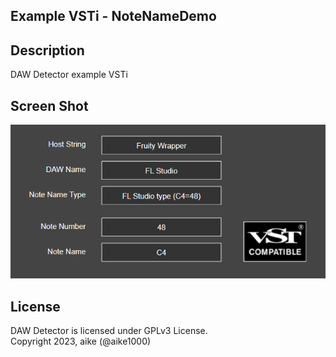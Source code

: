 Example VSTi - NoteNameDemo
---

## Description
DAW Detector example VSTi

## Screen Shot

![screenshot](ss.png)

## License
DAW Detector is licensed under GPLv3 License.  
Copyright 2023, aike (@aike1000)  
